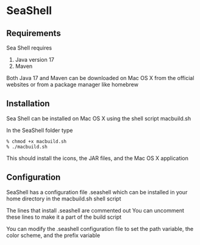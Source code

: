 # SeaShell

## Requirements
Sea Shell requires
1. Java version 17
2. Maven

Both Java 17 and Maven can be downloaded on Mac OS X from the official websites or from a package manager like homebrew

## Installation
Sea Shell can be installed on Mac OS X using the shell script macbuild.sh

In the SeaShell folder type

    % chmod +x macbuild.sh
    % ./macbuild.sh 

This should install the icons, the JAR files, and the Mac OS X application

## Configuration
SeaShell has a configuration file .seashell which can be installed in your home directory in the macbuild.sh shell script

The lines that install .seashell are commented out You can uncomment these lines to make it a part of the build script

You can modify the .seashell configuration file to set the path variable, the color scheme, and the prefix variable